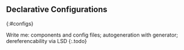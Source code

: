 ## Declarative Configurations
{:#configs}

Write me: components and config files; autogeneration with generator; dereferencability via LSD
{:.todo}
